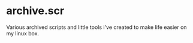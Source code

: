 # archive.scr
Various archived scripts and little tools i've created to make life easier on my linux box.
